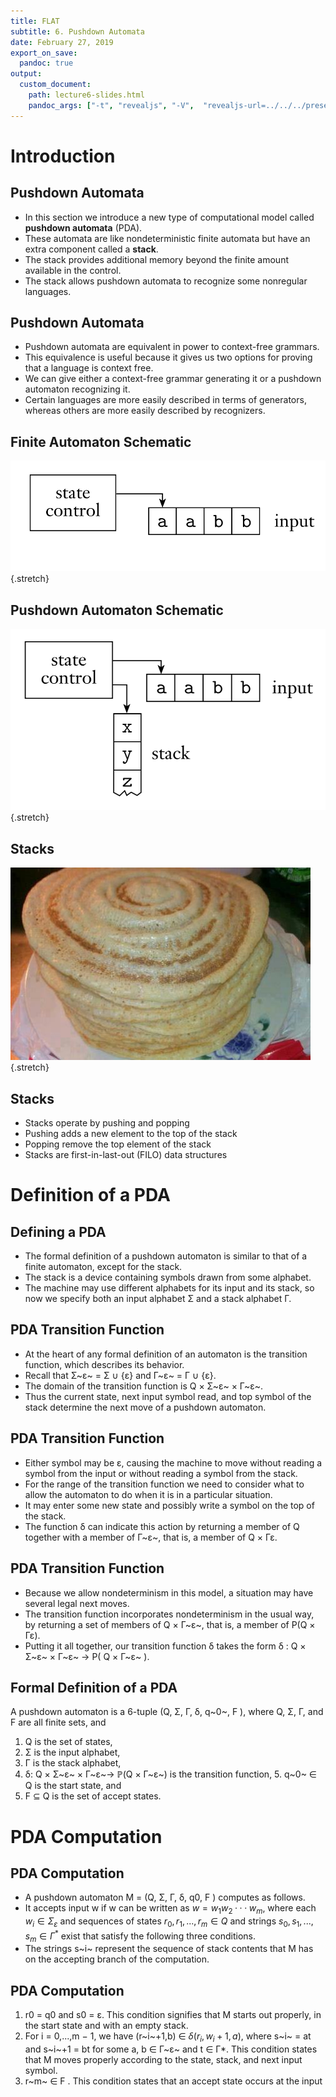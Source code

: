 ```yaml
---
title: FLAT
subtitle: 6. Pushdown Automata
date: February 27, 2019
export_on_save:
  pandoc: true
output:
  custom_document:
    path: lecture6-slides.html
    pandoc_args: ["-t", "revealjs", "-V",  "revealjs-url=../../../presentation/reveal.js", "-V", "theme=beige", "--slide-level=2", "--standalone", "--katex=../../../presentation/katex/"]
---
```


# Introduction

## Pushdown Automata

* In this section we introduce a new type of computational model called **pushdown automata** (PDA).
* These automata are like nondeterministic finite automata but have an extra component called a **stack**.
* The stack provides additional memory beyond the finite amount available in the control.
* The stack allows pushdown automata to recognize some nonregular languages.

## Pushdown Automata

* Pushdown automata are equivalent in power to context-free grammars.
* This equivalence is useful because it gives us two options for proving that a language is context free.
* We can give either a context-free grammar generating it or a pushdown automaton recognizing it.
* Certain languages are more easily described in terms of generators, whereas others are more easily described by recognizers.

## Finite Automaton Schematic

![Finite Automaton Schematic](lecture6-diagram1.png){.stretch}

## Pushdown Automaton Schematic

![Pushdown Automaton Schematic](lecture6-diagram2.png){.stretch}

## Stacks

![Laxoox](lecture6-laxoox.jpg){.stretch}

## Stacks

* Stacks operate by pushing and popping
* Pushing adds a new element to the top of the stack
* Popping remove the top element of the stack
* Stacks are first-in-last-out (FILO) data structures

# Definition of a PDA

## Defining a PDA

* The formal definition of a pushdown automaton is similar to that of a finite automaton, except for the stack.
* The stack is a device containing symbols drawn from some alphabet.
* The machine may use different alphabets for its input and its stack, so now we specify both an input alphabet Σ and a stack alphabet Γ.


## PDA Transition Function

* At the heart of any formal definition of an automaton is the transition function, which describes its behavior.
* Recall that Σ~ε~ = Σ ∪ {ε} and Γ~ε~ = Γ ∪ {ε}.
* The domain of the transition function is Q × Σ~ε~ × Γ~ε~.
* Thus the current state, next input symbol read, and top symbol of the stack determine the next move of a pushdown automaton.

## PDA Transition Function

* Either symbol may be ε, causing the machine to move without reading a symbol from the input or without reading a symbol from the stack.
* For the range of the transition function we need to consider what to allow the automaton to do when it is in a particular situation.
* It may enter some new state and possibly write a symbol on the top of the stack.
* The function δ can indicate this action by returning a member of Q together with a member of Γ~ε~, that is, a member of Q × Γε.

## PDA Transition Function

* Because we allow nondeterminism in this model, a situation may have several legal next moves.
* The transition function incorporates nondeterminism in the usual way, by returning a set of members of Q × Γ~ε~, that is, a member of P(Q × Γε).
* Putting it all together, our transition function δ takes the form δ : Q × Σ~ε~ × Γ~ε~ → P( Q × Γ~ε~ ).


## Formal Definition of a PDA

A pushdown automaton is a 6-tuple (Q, Σ, Γ, δ, q~0~, F ), where Q, Σ,
Γ, and F are all finite sets, and

1. Q is the set of states,
2. Σ is the input alphabet,
3. Γ is the stack alphabet,
4. δ: Q × Σ~ε~ × Γ~ε~→ $\mathbb{P}$(Q × Γ~ε~) is the transition function, 5. q~0~ ∈ Q is the start state, and
6. F ⊆ Q is the set of accept states.


# PDA Computation

## PDA Computation

* A pushdown automaton M = (Q, Σ, Γ, δ, q0, F ) computes as follows.
* It accepts input w if w can be written as $w = w_{1}w_{2} ···w_{m}$, where each $w_{i} ∈ Σ_{ε}$ and sequences of states $r_{0},r_{1},...,r_{m} ∈ Q$ and strings $s_{0},s_{1},...,s_{m} ∈ Γ^*$ exist that satisfy the following three conditions.
* The strings s~i~ represent the sequence of stack contents that M has on the accepting branch of the computation.

## PDA Computation

1. r0 = q0 and s0 = ε. This condition signifies that M starts out properly, in the start state and with an empty stack.
2. For i = 0,...,m − 1, we have (r~i~+1,b) ∈ $δ(r_{i},w_{i}+1,a)$, where s~i~ = at and s~i~+1 = bt for some a, b ∈ Γ~ε~ and t ∈ Γ*. This condition states that M moves properly according to the state, stack, and next input symbol.
3. r~m~ ∈ F . This condition states that an accept state occurs at the input
